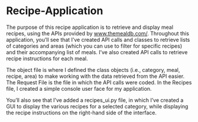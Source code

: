 # Recipe-Application

The purpose of this recipe application is to retrieve and display meal recipes, using the APIs provided by www.themealdb.com/.
Throughout this application, you’ll see that I’ve created API calls and classes to retrieve lists of categories and areas 
(which you can use to filter for specific recipes) and their accompanying list of meals.
I’ve also created API calls to retrieve recipe instructions for each meal. 

The object file is where I defined the class objects (i.e., category, meal, recipe, area) to make working with the data
retrieved from the API easier. 
The Request File is the file in which the API calls were coded. 
In the Recipes file, I created a simple console user face for my application. 

You’ll also see that I’ve added a recipes_ui.py file, in which I’ve created a GUI to display the various recipes for a selected category, 
while displaying the recipe instructions on the right-hand side of the interface. 
